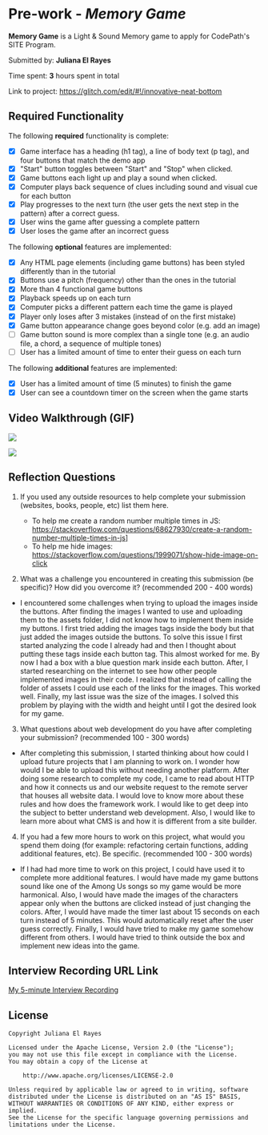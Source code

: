 # Pre-work - *Memory Game*

**Memory Game** is a Light & Sound Memory game to apply for CodePath's SITE Program. 

Submitted by: **Juliana El Rayes**

Time spent: **3** hours spent in total

Link to project: https://glitch.com/edit/#!/innovative-neat-bottom

## Required Functionality

The following **required** functionality is complete:

* [x] Game interface has a heading (h1 tag), a line of body text (p tag), and four buttons that match the demo app
* [x] "Start" button toggles between "Start" and "Stop" when clicked. 
* [x] Game buttons each light up and play a sound when clicked. 
* [x] Computer plays back sequence of clues including sound and visual cue for each button
* [x] Play progresses to the next turn (the user gets the next step in the pattern) after a correct guess. 
* [x] User wins the game after guessing a complete pattern
* [x] User loses the game after an incorrect guess

The following **optional** features are implemented:

* [x] Any HTML page elements (including game buttons) has been styled differently than in the tutorial
* [x] Buttons use a pitch (frequency) other than the ones in the tutorial
* [x] More than 4 functional game buttons
* [x] Playback speeds up on each turn
* [x] Computer picks a different pattern each time the game is played
* [x] Player only loses after 3 mistakes (instead of on the first mistake)
* [x] Game button appearance change goes beyond color (e.g. add an image)
* [ ] Game button sound is more complex than a single tone (e.g. an audio file, a chord, a sequence of multiple tones)
* [ ] User has a limited amount of time to enter their guess on each turn

The following **additional** features are implemented:

- [x]  User has a limited amount of time (5 minutes) to finish the game
- [x]  User can see a countdown timer on the screen when the game starts

## Video Walkthrough (GIF)

![](https://i.imgur.com/C20IduA.gif)

![](https://i.imgur.com/mWIvrYY.gif)

## Reflection Questions
1. If you used any outside resources to help complete your submission (websites, books, people, etc) list them here. 
    - To help me create a random number multiple times in JS: https://stackoverflow.com/questions/68627930/create-a-random-number-multiple-times-in-js]
    - To help me hide images: https://stackoverflow.com/questions/1999071/show-hide-image-on-click

2. What was a challenge you encountered in creating this submission (be specific)? How did you overcome it? (recommended 200 - 400 words) 

- I encountered some challenges when trying to upload the images inside the buttons. After finding the images I wanted to use and uploading them to the assets folder, I did not know how to implement them inside my buttons. I first tried adding the images tags inside the body but that just added the images outside the buttons. To solve this issue I first started analyzing the code I already had and then I thought about putting these tags inside each button tag. This almost worked for me. By now I had a box with a blue question mark inside each button. After, I started researching on the internet to see how other people implemented images in their code. I realized that instead of calling the folder of assets I could use each of the links for the images. This worked well. Finally, my last issue was the size of the images. I solved this problem by playing with the width and height until I got the desired look for my game.

3. What questions about web development do you have after completing your submission? (recommended 100 - 300 words) 

- After completing this submission, I started thinking about how could I upload future projects that I am planning to work on. I wonder how would I be able to upload this without needing another platform. After doing some research to complete my code, I came to read about HTTP and how it connects us and our website request to the remote server that houses all website data. I would love to know more about these rules and how does the framework work. I would like to get deep into the subject to better understand web development. Also, I would like to learn more about what CMS is and how it is different from a site builder. 

4. If you had a few more hours to work on this project, what would you spend them doing (for example: refactoring certain functions, adding additional features, etc). Be specific. (recommended 100 - 300 words) 

- If I had had more time to work on this project, I could have used it to complete more additional features. I would have made my game buttons sound like one of the Among Us songs so my game would be more harmonical. Also, I would have made the images of the characters appear only when the buttons are clicked instead of just changing the colors. After, I would have made the timer last about 15 seconds on each turn instead of 5 minutes. This would automatically reset after the user guess correctly. Finally, I would have tried to make my game somehow different from others. I would have tried to think outside the box and implement new ideas into the game.



## Interview Recording URL Link

[My 5-minute Interview Recording](your-link-here)


## License

    Copyright Juliana El Rayes

    Licensed under the Apache License, Version 2.0 (the "License");
    you may not use this file except in compliance with the License.
    You may obtain a copy of the License at

        http://www.apache.org/licenses/LICENSE-2.0

    Unless required by applicable law or agreed to in writing, software
    distributed under the License is distributed on an "AS IS" BASIS,
    WITHOUT WARRANTIES OR CONDITIONS OF ANY KIND, either express or implied.
    See the License for the specific language governing permissions and
    limitations under the License.


